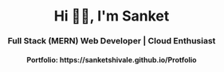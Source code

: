 <h1 align="center">Hi 👨‍💻, I'm Sanket</h1>
<h3 align="center">Full Stack (MERN) Web Developer | Cloud Enthusiast </h3>
<h4 align="center">Portfolio: https://sanketshivale.github.io/Protfolio </h4>
